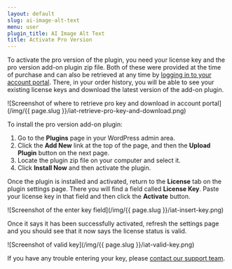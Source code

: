 ```yaml
---
layout: default
slug: ai-image-alt-text
menu: user
plugin_title: AI Image Alt Text
title: Activate Pro Version
---
```

To activate the pro version of the plugin, you need your license key and the pro version add-on plugin zip file. Both of these were provided at the time of purchase and can also be retrieved at any time by [logging in to your account portal](https://www.wpaiplugins.dev/log-in/). There, in your order history, you will be able to see your existing license keys and download the latest version of the add-on plugin.

![Screenshot of where to retrieve pro key and download in account portal](/img/{{ page.slug }}/iat-retrieve-pro-key-and-download.png)

To install the pro version add-on plugin:

1. Go to the **Plugins** page in your WordPress admin area.
2. Click the **Add New** link at the top of the page, and then the **Upload Plugin** button on the next page.
3. Locate the plugin zip file on your computer and select it.
4. Click **Install Now** and then activate the plugin.

Once the plugin is installed and activated, return to the **License** tab on the plugin settings page. There you will find a field called **License Key**. Paste your license key in that field and then click the **Activate** button.

![Screenshot of the enter key field](/img/{{ page.slug }}/iat-insert-key.png)

Once it says it has been successfully activated, refresh the settings page and you should see that it now says the license status is valid.

![Screenshot of valid key](/img/{{ page.slug }}/iat-valid-key.png)

If you have any trouble entering your key, please [contact our support team](../support).